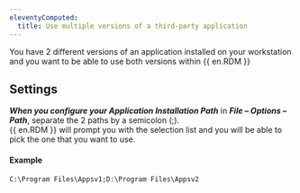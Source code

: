 ```yaml
---
eleventyComputed:
  title: Use multiple versions of a third-party application
---
```

You have 2 different versions of an application installed on your workstation and you want to be able to use both versions within {{ en.RDM }}

## Settings
***When you configure your Application Installation Path*** in ***File – Options – Path***, separate the 2 paths by a semicolon (;).  
{{ en.RDM }} will prompt you with the selection list and you will be able to pick the one that you want to use.

#### Example
`C:\Program Files\Appsv1;D:\Program Files\Appsv2`
